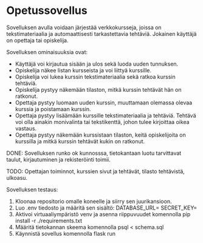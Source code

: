 # Opetussovellus

Sovelluksen avulla voidaan järjestää verkkokursseja, joissa on tekstimateriaalia ja automaattisesti tarkastettavia tehtäviä. Jokainen käyttäjä on opettaja tai opiskelija.

Sovelluksen ominaisuuksia ovat:

* Käyttäjä voi kirjautua sisään ja ulos sekä luoda uuden tunnuksen.
* Opiskelija näkee listan kursseista ja voi liittyä kurssille.
* Opiskelija voi lukea kurssin tekstimateriaalia sekä ratkoa kurssin tehtäviä.
* Opiskelija pystyy näkemään tilaston, mitkä kurssin tehtävät hän on ratkonut.
* Opettaja pystyy luomaan uuden kurssin, muuttamaan olemassa olevaa kurssia ja poistamaan kurssin.
* Opettaja pystyy lisäämään kurssille tekstimateriaalia ja tehtäviä. Tehtävä voi olla ainakin monivalinta tai tekstikenttä, 
  johon tulee kirjoittaa oikea vastaus.
* Opettaja pystyy näkemään kurssistaan tilaston, keitä opiskelijoita on kurssilla ja mitkä kurssin tehtävät kukin on ratkonut.

DONE: Sovelluksen runko ok kunnosssa, tietokantaan luotu tarvittavat taulut, kirjautuminen ja rekisteröinti toimii.

TODO: Opettajan toiminnot, kurssien sivut ja tehtävät, tilasto tehtävistä, ulkoasu.

Sovelluksen testaus:

1. Kloonaa repositorio omalle koneelle ja siirry sen juurikansioon.
2. Luo .env tiedosto ja määritä sen sisältö:
     DATABASE_URL=<tietokannan-paikallinen-osoite>
     SECRET_KEY=<salainen-avain>
3. Aktivoi virtuaaliympäristö venv ja asenna riippuvuudet komennolla pip install -r ./requirements.txt
4. Määritä tietokannan skeema komennolla psql < schema.sql
5. Käynnistä sovellus komennolla flask run
